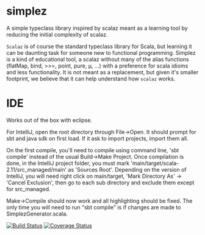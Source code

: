 simplez
=======

A simple typeclass library inspired by scalaz meant as a learning tool by reducing the initial complexity of scalaz.

`Scalaz` is of course the standard typeclass library for Scala, but learning it can be daunting task for someone new to functional programming. Simplez is a kind of educational tool, a scalaz without many of the alias functions (flatMap, bind, >>=, point, pure, &mu;, ...) with a preference for scala idioms and less functionality. It is not meant as a replacement, but given it's smaller footprint, we believe that it can help understand how `scalaz` works.

IDE
===

Works out of the box with eclipse.

For IntelliJ, open the root directory through File->Open. It should prompt for sbt and java sdk on first load. If it ask to import projects, import them all.

On the first compile, you'll need to compile using command line, 'sbt compile' instead of the usual Build->Make Project. Once compilation is done, in the IntelliJ project folder, you must mark 'main/target/scala-2.11/src_managed/main' as 'Sources Root'. Depending on the  version of IntelliJ, you will need right click on main/target, 'Mark Directory As' -> 'Cancel Exclusion', then go to each sub directory and exclude them except for src_managed.

Make->Compile should now work and all highlighting should be fixed. The only time you will need to run "sbt compile" is if changes are made to SimplezGenerator.scala.

[![Build Status](https://travis-ci.org/inoio/simplez.svg?branch=master)](https://travis-ci.org/inoio/simplez)
[![Coverage Status](https://coveralls.io/repos/inoio/simplez/badge.svg)](https://coveralls.io/r/inoio/simplez)

